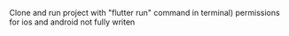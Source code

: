  Clone and run project with "flutter run" command in terminal)
 permissions for ios and android not fully writen
